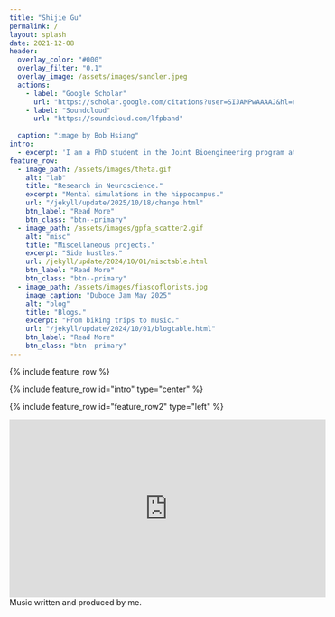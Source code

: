 ```yaml
---
title: "Shijie Gu"
permalink: /
layout: splash
date: 2021-12-08
header:
  overlay_color: "#000"
  overlay_filter: "0.1"
  overlay_image: /assets/images/sandler.jpeg
  actions:
    - label: "Google Scholar"
      url: "https://scholar.google.com/citations?user=SIJAMPwAAAAJ&hl=en"
    - label: "Soundcloud"
      url: "https://soundcloud.com/lfpband"
    
  caption: "image by Bob Hsiang"
intro:
  - excerpt: 'I am a PhD student in the Joint Bioengineering program at UC Berkeley and UCSF, advised by Prof. [Loren Frank](https://franklab.ucsf.edu/) (UCSF). I study how the brain extracts relational structures from a vast amount of experiences. During my graduate school, I have also interned at [Basis Research Institute](https://www.basis.ai/) working on graph neural networks. Prior to this, I was fortunate enough to have worked with Prof. [Michale Fee](https://feelaboratory.org/) and [Emily Mackevicius](https://emackev.github.io/) at MIT on songbird learning where I developed an algorithm for [tracking the same neuron](https://www.biorxiv.org/content/10.1101/2023.05.13.540658v2) across days in optical data. Both the work then and now at UCSF center around neuronal sequences and temporal aspect of our daily experiences. While living in San Francisco, breathing in the fog, I often wake up from melodies in my dream. These melodies are made into songs under the Fiasco Florists project.'
feature_row:
  - image_path: /assets/images/theta.gif
    alt: "lab"
    title: "Research in Neuroscience."
    excerpt: "Mental simulations in the hippocampus."
    url: "/jekyll/update/2025/10/18/change.html"
    btn_label: "Read More"
    btn_class: "btn--primary"
  - image_path: /assets/images/gpfa_scatter2.gif
    alt: "misc"
    title: "Miscellaneous projects."
    excerpt: "Side hustles."
    url: /jekyll/update/2024/10/01/misctable.html
    btn_label: "Read More"
    btn_class: "btn--primary"
  - image_path: /assets/images/fiascoflorists.jpg
    image_caption: "Duboce Jam May 2025"
    alt: "blog"
    title: "Blogs."
    excerpt: "From biking trips to music."
    url: "/jekyll/update/2024/10/01/blogtable.html"
    btn_label: "Read More"
    btn_class: "btn--primary"
---
```


{% include feature_row %}

{% include feature_row id="intro" type="center" %}

{% include feature_row id="feature_row2" type="left" %}

<iframe width="560" height="315" src="https://www.youtube.com/embed/FB9uzgxNyck?si=dX-AE3Glypfg-i69" title="YouTube video player" frameborder="0" allow="accelerometer; autoplay; clipboard-write; encrypted-media; gyroscope; picture-in-picture; web-share" referrerpolicy="strict-origin-when-cross-origin" allowfullscreen></iframe>
Music written and produced by me.
